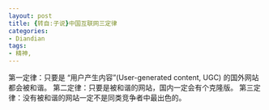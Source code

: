 ```yaml
---
layout: post
title: {转自:子说}中国互联网三定律
categories:
- Diandian
tags:
- 精神, 
---
```

第一定律：只要是 “用户产生内容”(User-generated content, UGC) 的国外网站都会被和谐。 第二定律：只要是被和谐的网站，国内一定会有个克隆版。 第三定律：没有被和谐的网站一定不是同类竞争者中最出色的。